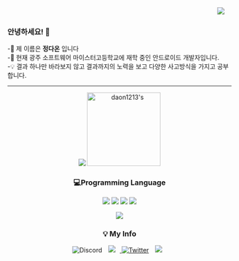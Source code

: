 <div align="right">
    <a href="https://hits.seeyoufarm.com"/><img src="https://hits.seeyoufarm.com/api/count/incr/badge.svg?url=https://github.com/daon1213"/></a>
  &nbsp;&nbsp;&nbsp;
 
</div>  
 
### 안녕하세요! 👋
-🎈 제 이름은 **정다온** 입니다 <br>
-🏫 현재 광주 소프트웨어 마이스터고등학교에 재학 중인 안드로이드 개발자입니다.<br>
-💡 결과 하나만 바라보지 않고 결과까지의 노력을 보고 다양한 사고방식을 가지고 공부합니다.<br>
<hr>


<p align="center">
 <a href="https://github.com/anuraghazra/github-readme-stats">
  <a><img src="https://github-readme-stats.anuraghazra1.vercel.app/api/top-langs/?username=daon1213&layout=compact&theme=default" /></a>
  <a><img src="https://github-readme-stats.anuraghazra1.vercel.app/api?username=daon1213&show_icons=true&include_all_commits=true&theme=default" alt=daon1213's github stats" height=165"/></a>
 </a><br>
</p>

<h3 align="center">💻Programming Language</h3>
<p align="center">
  <img src="https://img.shields.io/badge/Android Studio-5FEE9E?style=flat-square&logo=AndroidStudio&logoColor=white"/> 
  <img src="https://img.shields.io/badge/Android-5CE75C?style=flat-square&logo=Android&logoColor=white"/>
  <img src="https://img.shields.io/badge/Kotlin-57E9E1?style=flat-square&logo=Kotlin&logoColor=white"/>
  <img src="https://img.shields.io/badge/Java-DB7093?style=flat-square&logo=ava&logoColor=white"/>
</p>
      
<p align="center">
 <img src="https://thumbs.gfycat.com/ScaredPowerlessBullmastiff-size_restricted.gif"/>
</p>
   
<h3 align="center"> 💡 My Info </h3>
 <p align="center">  
   
<img alt="Discord" src="https://img.shields.io/badge/다온2635-%237289DA.svg?style=for-thebadge&logo=discord&logoColor=white"/>
  <a href="https://www.instagram.com/daon__1213/">
    <img 
        src="http://img.shields.io/badge/-Instagram-black?style=flat&logo=Instagram&link=https://www.instagram.com/daon__1213/"
        style="height : auto; margin-left : 10px; margin-right : 10px;"/>
    <a href="https://lilac-cougar-a49.notion.site/Portfolio-4f5b61541d924a0ba66638bc6dd64f00"><img alt="Twitter" src="https://img.shields.io/twitter/url?label=Notion&logo=Notion&style=social&url=https://lilac-cougar-a49.notion.site/559e23a8ff9e4e488b2d8071425834b7"></a>
      <a href="https://velog.io/@daon1213">
    <img 
        src="http://img.shields.io/badge/-Velog-black?style=flat&logo=velog&link=https://velog.io/@daon1213/"
        style="height : auto; margin-left : 10px; margin-right : 10px;"/>
  <p align="center" align="right">
      

<!--
**daon1213/daon1213** is a ✨ _special_ ✨ repository because its `README.md` (this file) appears on your GitHub profile.

Here are some ideas to get you started:

- 🔭 I’m currently working on ...
- 🌱 I’m currently learning ...
- 👯 I’m looking to collaborate on ...
- 🤔 I’m looking for help with ...
- 💬 Ask me about ...
- 📫 How to reach me: ...
- 😄 Pronouns: ...
- ⚡ Fun fact: ...
-->

